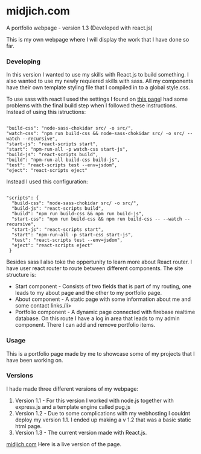 # midjich.com
A portfolio webpage - version 1.3 (Developed with react.js)

<p>This is my own webpage where I will display the work that I have done so far.</p>

<h3>Developing</h3>
<p>In this version I wanted to use my skills with React.js to build something. I also wanted to use my newly requiered skills with sass. All my components have their own template styling file that I compiled in to a global style.css.</p>

<p>To use sass with react I used the settings I found on <a href="https://github.com/facebookincubator/create-react-app/blob/master/packages/react-scripts/template/README.md#adding-a-css-preprocessor-sass-less-etc">this page</a>I had some problems with the final build step when I followed these instructions. Instead of using this istructions: </p>
<code>
"build-css": "node-sass-chokidar src/ -o src/",
"watch-css": "npm run build-css && node-sass-chokidar src/ -o src/ --watch --recursive",
"start-js": "react-scripts start",
"start": "npm-run-all -p watch-css start-js",
"build-js": "react-scripts build",
"build": "npm-run-all build-css build-js",
"test": "react-scripts test --env=jsdom",
"eject": "react-scripts eject"
</code>
<p>Instead I used this configuration:</p>
<code>
"scripts": {
  "build-css": "node-sass-chokidar src/ -o src/",
  "build-js": "react-scripts build",
  "build": "npm run build-css && npm run build-js",
  "start-css": "npm run build-css && npm run build-css -- --watch --recursive",
  "start-js": "react-scripts start",
  "start": "npm-run-all -p start-css start-js",
  "test": "react-scripts test --env=jsdom",
  "eject": "react-scripts eject"
 }
</code>

<p>Besides sass I also toke the oppertunity to learn more about React router. I have user react router to route between different components. The site structure is:
<ul>
 <li>Start component - Consists of two fields that is part of my routing, one leads to my about page and the other to my portfolio page.</li>
 <li>About component - A static page with some information about me and some contact links./li>
 <li>Portfolio component - A dynamic page connected with firebase realtime database. On this route I have a log in area that leads to my admin component. There I can add and remove portfolio items.</li>
 </ul></p>

<h3>Usage</h3>
<p>This is a portfolio page made by me to showcase some of my projects that I have been working on. </p>

<h3>Versions</h3>
<p>I hade made three different versions of my webpage:
<ol>
 <li>Version 1.1 - For this version I worked with node.js together with express.js and a template engine called pug.js</li>
 <li>Version 1.2 - Due to some complications with my webhosting I couldnt deploy my version 1.1. I ended up making a v 1.2 that was a basic static html page.</li>
 <li>Version 1.3 - The current version made with React.js. </li>
</ol></p>

<a href="http://www.midjich.com">midjich.com</a> Here is a live version of the page.
